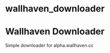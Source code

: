 # wallhaven_downloader

<h1>Wallhaven Downloader</h1>

<p>Simple downloader for alpha.wallhaven.cc</p>
